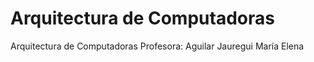 # Arquitectura de Computadoras
 Arquitectura de Computadoras Profesora: Aguilar Jauregui María Elena 
